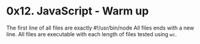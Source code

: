 # 0x12. JavaScript - Warm up

The first line of all files are exactly #!/usr/bin/node
All files ends with a new line.
All files are executable with each length of files tested using `wc`.
